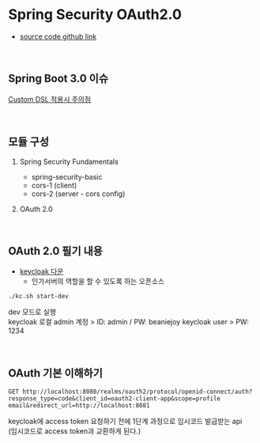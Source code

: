 # Spring Security OAuth2.0

- [source code github link](https://github.com/onjsdnjs/spring-security-oauth2)

<br>

## Spring Boot 3.0 이슈

[Custom DSL 적용시 주의점](https://docs.spring.io/spring-security/reference/servlet/configuration/java.html#jc-custom-dsls)

<br>

## 모듈 구성

1. Spring Security Fundamentals
   - spring-security-basic 
   - cors-1 (client)
   - cors-2 (server - cors config)

2. OAuth 2.0

<br>

## OAuth 2.0 필기 내용

- [keycloak 다운](https://www.keycloak.org/downloads)
  - 인가서버의 역할을 할 수 있도록 하는 오픈소스

```shell
./kc.sh start-dev
```
dev 모드로 실행  
keycloak 로컬 admin 계정 > ID: admin / PW: beaniejoy
keycloak user > PW: 1234

<br>

## OAuth 기본 이해하기

```shell
GET http://localhost:8080/realms/oauth2/protocol/openid-connect/auth?response_type=code&client_id=oauth2-client-app&scope=profile email&redirect_url=http://localhost:8081
```
keycloak에 access token 요청하기 전에 1단계 과정으로 임시코드 발급받는 api  
(임시코드로 access token과 교환하게 된다.)